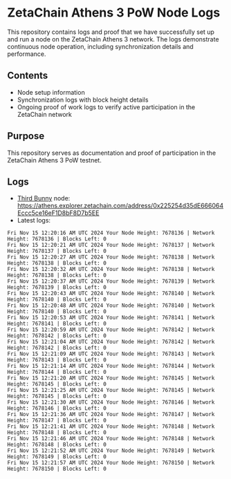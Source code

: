 # ZetaChain Athens 3 PoW Node Logs
This repository contains logs and proof that we have successfully set up and run a node on the ZetaChain Athens 3 network. The logs demonstrate continuous node operation, including synchronization details and performance.

## Contents
- Node setup information
- Synchronization logs with block height details
- Ongoing proof of work logs to verify active participation in the ZetaChain network

## Purpose
This repository serves as documentation and proof of participation in the ZetaChain Athens 3 PoW testnet.

## Logs

- [Third Bunny](https://thirdbunny.xyz/) node: https://athens.explorer.zetachain.com/address/0x225254d35dE666064Eccc5ce16eF1D8bF8D7b5EE
- Latest logs:
```
Fri Nov 15 12:20:16 AM UTC 2024 Your Node Height: 7678136 | Network Height: 7678136 | Blocks Left: 0
Fri Nov 15 12:20:21 AM UTC 2024 Your Node Height: 7678137 | Network Height: 7678137 | Blocks Left: 0
Fri Nov 15 12:20:27 AM UTC 2024 Your Node Height: 7678138 | Network Height: 7678138 | Blocks Left: 0
Fri Nov 15 12:20:32 AM UTC 2024 Your Node Height: 7678138 | Network Height: 7678138 | Blocks Left: 0
Fri Nov 15 12:20:37 AM UTC 2024 Your Node Height: 7678139 | Network Height: 7678139 | Blocks Left: 0
Fri Nov 15 12:20:43 AM UTC 2024 Your Node Height: 7678140 | Network Height: 7678140 | Blocks Left: 0
Fri Nov 15 12:20:48 AM UTC 2024 Your Node Height: 7678140 | Network Height: 7678140 | Blocks Left: 0
Fri Nov 15 12:20:53 AM UTC 2024 Your Node Height: 7678141 | Network Height: 7678141 | Blocks Left: 0
Fri Nov 15 12:20:59 AM UTC 2024 Your Node Height: 7678142 | Network Height: 7678142 | Blocks Left: 0
Fri Nov 15 12:21:04 AM UTC 2024 Your Node Height: 7678142 | Network Height: 7678142 | Blocks Left: 0
Fri Nov 15 12:21:09 AM UTC 2024 Your Node Height: 7678143 | Network Height: 7678143 | Blocks Left: 0
Fri Nov 15 12:21:14 AM UTC 2024 Your Node Height: 7678144 | Network Height: 7678144 | Blocks Left: 0
Fri Nov 15 12:21:20 AM UTC 2024 Your Node Height: 7678145 | Network Height: 7678145 | Blocks Left: 0
Fri Nov 15 12:21:25 AM UTC 2024 Your Node Height: 7678145 | Network Height: 7678145 | Blocks Left: 0
Fri Nov 15 12:21:30 AM UTC 2024 Your Node Height: 7678146 | Network Height: 7678146 | Blocks Left: 0
Fri Nov 15 12:21:36 AM UTC 2024 Your Node Height: 7678147 | Network Height: 7678147 | Blocks Left: 0
Fri Nov 15 12:21:41 AM UTC 2024 Your Node Height: 7678148 | Network Height: 7678148 | Blocks Left: 0
Fri Nov 15 12:21:46 AM UTC 2024 Your Node Height: 7678148 | Network Height: 7678148 | Blocks Left: 0
Fri Nov 15 12:21:52 AM UTC 2024 Your Node Height: 7678149 | Network Height: 7678149 | Blocks Left: 0
Fri Nov 15 12:21:57 AM UTC 2024 Your Node Height: 7678150 | Network Height: 7678150 | Blocks Left: 0
```
